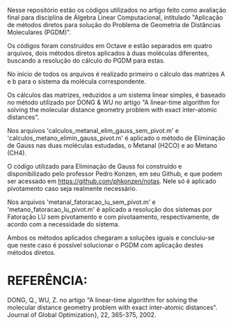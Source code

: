   Nesse repositório estão os códigos utilizados no artigo feito como avaliação final para disciplina de Álgebra Linear Computacional, intitulado "Aplicação de métodos diretos para solução do Problema de Geometria de Distâncias Moleculares (PGDM)".

  Os códigos foram construídos em Octave e estão separados em quatro arquivos, dois métodos diretos aplicados à duas moléculas diferentes, buscando a resolução do cálculo do PGDM para estas.

  No início de todos os arquivos é realizado primeiro o cálculo das matrizes A e b para o sistema da molécula correspondente. 
  
  Os cálculos das matrizes, reduzidos a um sistema linear simples, é baseado no método utilizado por DONG & WU no artigo "A linear-time algorithm for solving the molecular distance geometry problem with exact inter-atomic distances".

  Nos arquivos 'calculos_metanal_elim_gauss_sem_pivot.m' e 'calculos_metano_elimin_gauss_pivot.m' é aplicado o método de Eliminação de Gauss nas duas moléculas estudadas, o Metanal (H2CO) e ao Metano (CH4).
  
  O código utilizado para Eliminação de Gauss foi construído e disponibilizado pelo professor Pedro Konzen, em seu Github, e que podem ser acessado em https://github.com/phkonzen/notas. Nele só é aplicado pivotamento caso seja realmente necessário.
  
  Nos arquivos 'metanal_fatoracao_lu_sem_pivot.m' e 'metano_fatoracao_lu_pivot.m' é aplicado a resolução dos sistemas por Fatoração LU sem pivotamento e com pivotaamento, respectivamente, de acordo com a necessidade do sistema.

  Ambos os métodos aplicados chegaram a soluções iguais e concluiu-se que neste caso é possível solucionar o PGDM com aplicação destes métodos diretos.


# REFERÊNCIA:
DONG, Q., WU, Z. no artigo "A linear-time algorithm for solving the molecular distance geometry problem with exact inter-atomic distances". Journal of Global Optimization}, 22, 365-375, 2002.
